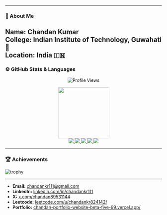 
---

### 🧠 About Me

**Name:** Chandan Kumar  
**College:** Indian Institute of Technology, Guwahati 🏫   
**Location:** India 🇮🇳  
---
### ⚙️ GitHub Stats & Languages

<div align="center">

![Profile Views](https://komarev.com/ghpvc/?username=chandankr111&color=blue&style=flat-square&label=Profile+Views)

<a href="https://github.com/chandankr111">
  <img src="https://github-readme-stats.vercel.app/api?username=chandankr111&show_icons=true&theme=radical&hide_border=true" height="165"/>
</a>
<!-- <a href="https://github.com/chandankr111">
  <img src="https://github-readme-stats.vercel.app/api/top-langs/?username=chandankr111&layout=compact&theme=radical&hide_border=true" height="165"/>
</a> -->

<br>

<a href="https://github-profile-summary-cards.vercel.app/api/cards/profile-details?username=chandankr111&theme=radical">
  <img src="https://github-profile-summary-cards.vercel.app/api/cards/profile-details?username=chandankr111&theme=radical"/>
</a>

<a href="https://github-profile-summary-cards.vercel.app/api/cards/repos-per-language?username=chandankr111&theme=radical">
  <img src="https://github-profile-summary-cards.vercel.app/api/cards/repos-per-language?username=chandankr111&theme=radical" />
</a>
<a href="https://github-profile-summary-cards.vercel.app/api/cards/most-commit-language?username=chandankr111&theme=radical">
  <img src="https://github-profile-summary-cards.vercel.app/api/cards/most-commit-language?username=chandankr111&theme=radical" />
</a>

<a href="https://github-profile-summary-cards.vercel.app/api/cards/stats?username=chandankr111&theme=radical">
  <img src="https://github-profile-summary-cards.vercel.app/api/cards/stats?username=chandankr111&theme=radical"/>
</a>
<a href="https://github-profile-summary-cards.vercel.app/api/cards/productive-time?username=chandankr111&theme=radical&utcOffset=5.5">
  <img src="https://github-profile-summary-cards.vercel.app/api/cards/productive-time?username=chandankr111&theme=radical&utcOffset=5.5"/>
</a>

</div>

---

### 🏆 Achievements

![trophy](https://github-profile-trophy.vercel.app/?username=chandankr111&theme=radical&margin-w=10&margin-h=10)

---

- **Email:** chandankr111@gmail.com  
- **LinkedIn:** [linkedin.com/in/chandankr111](https://www.linkedin.com/in/chandan-kumar-55023524b/)  
- **X:** [x.com/chandan89531144](https://x.com/chandan89531144)
- **Leetcode:** [leetcode.com/u/chandankr824142/](https://leetcode.com/u/chandankr824142/)
- **Portfolio:** [chandan-portfolio-website-beta-five-99.vercel.app/](https://chandan-portfolio-website-beta-five-99.vercel.app/)  
